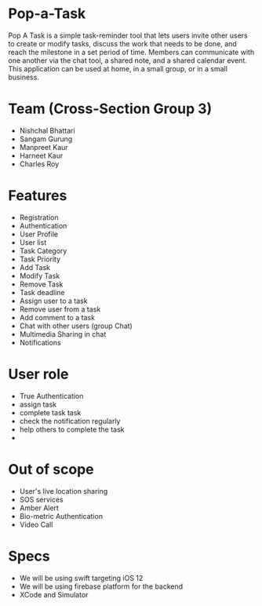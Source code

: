 # Pop-a-Task
Pop A Task is a simple task-reminder tool that lets users invite other users to create or modify tasks, discuss the work that needs to be done, and reach the milestone in a set period of time. Members can communicate with one another via the chat tool, a shared note, and a shared calendar event. This application can be used at home, in a small group, or in a small business.

# Team (Cross-Section Group 3)
- Nishchal Bhattari
- Sangam Gurung
- Manpreet Kaur
- Harneet Kaur
- Charles Roy

# Features
- Registration
- Authentication
- User Profile
- User list
- Task Category
- Task Priority
- Add Task
- Modify Task
- Remove Task
- Task deadline
- Assign user to a task
- Remove user from a task
- Add comment to a task
- Chat with other users (group Chat)
- Multimedia Sharing in chat
- Notifications

# User role

- True Authentication
- assign task
- complete task task
- check the notification regularly
- help others to complete the task
-

# Out of scope
- User's live location sharing 
- SOS services 
- Amber Alert 
- Bio-metric Authentication
- Video Call

# Specs
- We will be using swift targeting iOS 12
- We will be using firebase platform for the backend
- XCode and Simulator
